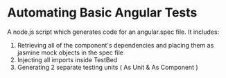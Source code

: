 # Automating Basic Angular Tests
A node.js script which generates code for an angular.spec file.
It includes:
1. Retrieving all of the component's dependencies and placing them as jasmine mock objects in the spec file
2. Injecting all imports inside TestBed
3. Generating 2 separate testing units ( As Unit & As Component )
